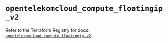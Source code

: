 # `opentelekomcloud_compute_floatingip_v2`

Refer to the Terraform Registry for docs: [`opentelekomcloud_compute_floatingip_v2`](https://registry.terraform.io/providers/opentelekomcloud/opentelekomcloud/1.36.0/docs/resources/compute_floatingip_v2).
